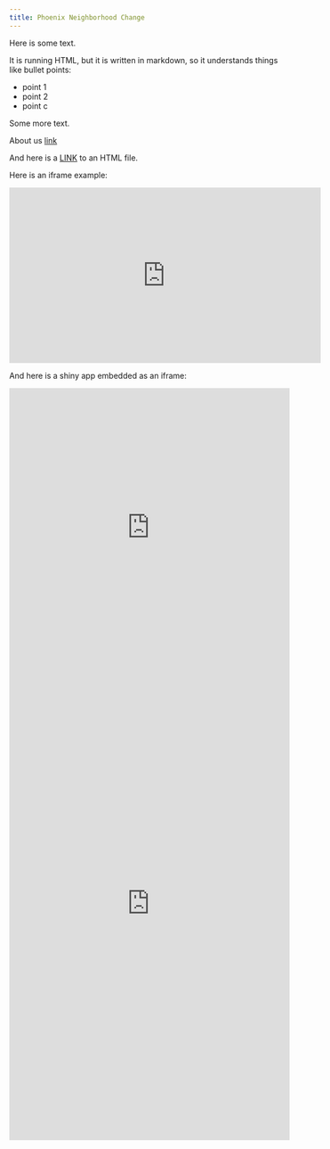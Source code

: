 ```yaml
---
title: Phoenix Neighborhood Change
---
```



Here is some text.

It is running HTML, but it is written in markdown, so it understands things like bullet points:

* point 1  
* point 2  
* point c  

Some more text. 

About us [link](about.html)

And here is a [LINK](data-steps.html) to an HTML file.

Here is an iframe example:

<iframe width="560" height="315" src="https://www.youtube.com/embed/7P4c70uiMjE" frameborder="0" allow="accelerometer; autoplay; encrypted-media; gyroscope; picture-in-picture" allowfullscreen></iframe>

And here is a shiny app embedded as an iframe:

<iframe src="http://walkerke.shinyapps.io/tigris-zip-income" width = "100%" height = "500" scrolling="no" frameborder="0"></iframe>
  

<iframe src="https://walkerke.shinyapps.io/tigris-zip-income/" style="border: none; width: 100%; height: 850px" frameborder="0"></iframe>

  




